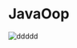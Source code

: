 # JavaOop

![ddddd](https://user-images.githubusercontent.com/73706879/124913875-57a13c00-dff8-11eb-85f8-ae6ed430e119.PNG)
